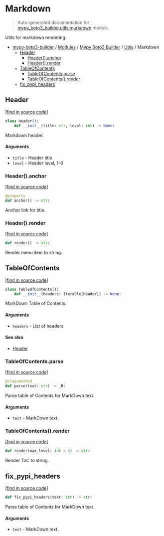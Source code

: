 # Markdown

> Auto-generated documentation for [mypy_boto3_builder.utils.markdown](https://github.com/vemel/mypy_boto3_builder/blob/master/mypy_boto3_builder/utils/markdown.py) module.

Utils for markdown rendering.

- [mypy-boto3-builder](../../README.md#mypy_boto3_builder) / [Modules](../../MODULES.md#mypy-boto3-builder-modules) / [Mypy Boto3 Builder](../index.md#mypy-boto3-builder) / [Utils](index.md#utils) / Markdown
    - [Header](#header)
        - [Header().anchor](#headeranchor)
        - [Header().render](#headerrender)
    - [TableOfContents](#tableofcontents)
        - [TableOfContents.parse](#tableofcontentsparse)
        - [TableOfContents().render](#tableofcontentsrender)
    - [fix_pypi_headers](#fix_pypi_headers)

## Header

[[find in source code]](https://github.com/vemel/mypy_boto3_builder/blob/master/mypy_boto3_builder/utils/markdown.py#L12)

```python
class Header():
    def __init__(title: str, level: int) -> None:
```

Markdown header.

#### Arguments

- `title` - Header title
- `level` - Header level, 1-6

### Header().anchor

[[find in source code]](https://github.com/vemel/mypy_boto3_builder/blob/master/mypy_boto3_builder/utils/markdown.py#L25)

```python
@property
def anchor() -> str:
```

Anchor link for title.

### Header().render

[[find in source code]](https://github.com/vemel/mypy_boto3_builder/blob/master/mypy_boto3_builder/utils/markdown.py#L32)

```python
def render() -> str:
```

Render menu item to string.

## TableOfContents

[[find in source code]](https://github.com/vemel/mypy_boto3_builder/blob/master/mypy_boto3_builder/utils/markdown.py#L40)

```python
class TableOfContents():
    def __init__(headers: Iterable[Header]) -> None:
```

MarkDown Table of Contents.

#### Arguments

- `headers` - List of headers

#### See also

- [Header](#header)

### TableOfContents.parse

[[find in source code]](https://github.com/vemel/mypy_boto3_builder/blob/master/mypy_boto3_builder/utils/markdown.py#L51)

```python
@classmethod
def parse(text: str) -> _R:
```

Parse table of Contents for MarkDown text.

#### Arguments

- `text` - MarkDown text.

### TableOfContents().render

[[find in source code]](https://github.com/vemel/mypy_boto3_builder/blob/master/mypy_boto3_builder/utils/markdown.py#L74)

```python
def render(max_level: int = 3) -> str:
```

Render ToC to string.

## fix_pypi_headers

[[find in source code]](https://github.com/vemel/mypy_boto3_builder/blob/master/mypy_boto3_builder/utils/markdown.py#L86)

```python
def fix_pypi_headers(text: str) -> str:
```

Parse table of Contents for MarkDown text.

#### Arguments

- `text` - MarkDown text.
